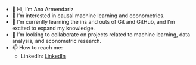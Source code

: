 - 👋 Hi, I’m Ana Armendariz 
- 👀 I’m interested in causal machine learning and econometrics.
- 🌱 I’m currently learning the ins and outs of Git and GitHub, and I'm excited to expand my knowledge.
- 💞️ I’m looking to collaborate on projects related to machine learning, data analysis, and econometric research.
- 📫 How to reach me:
   - LinkedIn: [LinkedIn](https://www.linkedin.com/in/ana-armendariz-pacheco)
